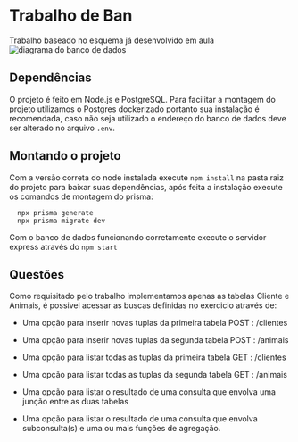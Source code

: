 # Trabalho de Ban
Trabalho baseado no esquema já desenvolvido em aula
![diagrama do banco de dados](https://github.com/lucianowayand/trabalho-ban-api/blob/main/DiagramaBancoPetShop.png)

## Dependências
O projeto é feito em Node.js e PostgreSQL. Para facilitar a montagem do projeto utilizamos o Postgres dockerizado portanto sua instalação é recomendada, caso não seja utilizado o endereço do banco de dados deve ser alterado no arquivo `.env`.

## Montando o projeto
Com a versão correta do node instalada execute `npm install` na pasta raiz do projeto para baixar suas dependências, após feita a instalação execute os comandos de montagem do prisma:
```
  npx prisma generate
  npx prisma migrate dev
```
Com o banco de dados funcionando corretamente execute o servidor express através do `npm start`

## Questões
Como requisitado pelo trabalho implementamos apenas as tabelas Cliente e Animais, é possivel acessar as buscas definidas no exercicio através de:

- Uma opção para inserir novas tuplas da primeira tabela
POST : /clientes
- Uma opção para inserir novas tuplas da segunda tabela
POST : /animais
- Uma opção para listar todas as tuplas da primeira tabela
GET : /clientes
- Uma opção para listar todas as tuplas da segunda tabela
GET : /animais
- Uma opção para listar o resultado de uma consulta que envolva uma junção entre as duas tabelas

- Uma opção para listar o resultado de uma consulta que envolva subconsulta(s) e uma ou mais funções de agregação.
